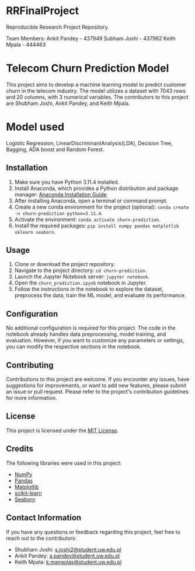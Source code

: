 # RRFinalProject

Reproducible Research Project Repository.

Team Members:
Ankit Pandey - 437949
Subham Joshi - 437962
Keith Mpala - 444463



# Telecom Churn Prediction Model

This project aims to develop a machine learning model to predict customer churn in the telecom industry. The model utilizes a dataset with 7043 rows and 20 columns, with 3 numerical variables. The contributors to this project are Shubham Joshi, Ankit Pandey, and Keith Mpala.


# Model used

Logistic Regression, LinearDiscriminantAnalysis(LDA), Decision Tree, Bagging, ADA boost and Random Forest.

## Installation

1. Make sure you have Python 3.11.4 installed.
2. Install Anaconda, which provides a Python distribution and package manager: [Anaconda Installation Guide](https://docs.anaconda.com/anaconda/install/).
3. After installing Anaconda, open a terminal or command prompt.
4. Create a new conda environment for the project (optional): `conda create -n churn-prediction python=3.11.4`.
5. Activate the environment: `conda activate churn-prediction`.
6. Install the required packages: `pip install numpy pandas matplotlib sklearn seaborn`.

## Usage

1. Clone or download the project repository.
2. Navigate to the project directory: `cd churn-prediction`.
3. Launch the Jupyter Notebook server: `jupyter notebook`.
4. Open the `churn_prediction.ipynb` notebook in Jupyter.
5. Follow the instructions in the notebook to explore the dataset, preprocess the data, train the ML model, and evaluate its performance.

## Configuration

No additional configuration is required for this project. The code in the notebook already handles data preprocessing, model training, and evaluation. However, if you want to customize any parameters or settings, you can modify the respective sections in the notebook.

## Contributing

Contributions to this project are welcome. If you encounter any issues, have suggestions for improvements, or want to add new features, please submit an issue or pull request. Please refer to the project's contribution guidelines for more information.

## License

This project is licensed under the [MIT License](LICENSE).

## Credits

The following libraries were used in this project:

- [NumPy](https://numpy.org/)
- [Pandas](https://pandas.pydata.org/)
- [Matplotlib](https://matplotlib.org/)
- [scikit-learn](https://scikit-learn.org/)
- [Seaborn](https://seaborn.pydata.org/)

## Contact Information

If you have any questions or feedback regarding this project, feel free to reach out to the contributors:

- Shubham Joshi: [s.joshi2@student.uw.edu.pl](mailto:s.joshi2@student.uw.edu.pl)
- Ankit Pandey: [a.pandey@student.uw.edu.pl](mailto:a.pandey@student.uw.edu.pl)
- Keith Mpala: [k.mangolas@student.uw.edu.pl](mailto:k.mangolas@student.uw.edu.pl)


